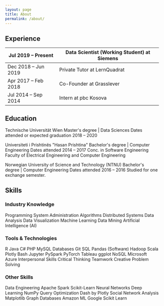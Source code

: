 ```yaml
---
layout: page
title: About
permalink: /about/
---
```

## Experience

| Jul 2019 – Present  	| Data Scientist (Working Student) at Siemens 	|
|---------------------	|---------------------------------------------	|
| Dec 2018 – Jun 2019 	| Private Tutor at LernQuadrat                	|
| Apr 2017 – Feb 2018 	| Co-Founder at Grasslever                    	|
| Jul 2014 – Sep 2014 	| Intern at pbc Kosova                        	|

## Education

Technische Universität Wien
Master's degree | Data Sciences
Dates attended or expected graduation 2018 – 2020

Universiteti i Prishtinës "Hasan Prishtina"
Bachelor's degree | Computer Engineering
Dates attended 2014 – 2017
Conc. in Software Engineering
Faculty of Electrical Engineering and Computer Engineering

Norwegian University of Science and Technology (NTNU)
Bachelor's degree | Computer Engineering
Dates attended 2016 – 2016
Studied for one exchange semester.

## Skills

### Industry Knowledge

Programming
System Administration
Algorithms
Distributed Systems
Data Analysis
Data Visualization
Machine Learning
Data Mining
Artificial Intelligence (AI)

### Tools & Technologies
R
Java
C#
PHP
MySQL
Databases
Git
SQL
Pandas (Software)
Hadoop
Scala
Plotly
Bash
Jupyter
PySpark
PyTorch
Tableau
ggplot
NoSQL
Microsoft Azure
Interpersonal Skills
Critical Thinking
Teamwork
Creative Problem Solving

### Other Skills  

Data Engineering
Apache Spark
Scikit-Learn
Neural Networks
Deep Learning
NumPy
Query Optimization
Dash by Plotly
Social Network Analysis
Matplotlib
Graph Databases
Amazon ML
Google
Scikit Learn

